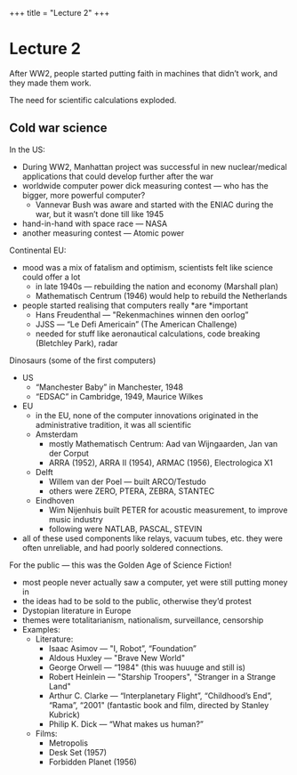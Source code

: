 +++
title = "Lecture 2"
+++
# Lecture 2

After WW2, people started putting faith in machines that didn’t work, and they made them work.

The need for scientific calculations exploded.

## Cold war science
In the US:

- During WW2, Manhattan project was successful in new nuclear/medical applications that could develop further after the war
- worldwide computer power dick measuring contest — who has the bigger, more powerful computer?
    - Vannevar Bush was aware and started with the ENIAC during the war, but it wasn’t done till like 1945
- hand-in-hand with space race — NASA
- another measuring contest — Atomic power

Continental EU:

- mood was a mix of fatalism and optimism, scientists felt like science could offer a lot
    - in late 1940s — rebuilding the nation and economy (Marshall plan)
    - Mathematisch Centrum (1946) would help to rebuild the Netherlands
- people started realising that computers really *are *important
    - Hans Freudenthal — "Rekenmachines winnen den oorlog”
    - JJSS — “Le Defi Americain” (The American Challenge)
    - needed for stuff like aeronautical calculations, code breaking (Bletchley Park), radar

Dinosaurs (some of the first computers)

- US
    - “Manchester Baby” in Manchester, 1948
    - “EDSAC” in Cambridge, 1949, Maurice Wilkes
- EU
    - in the EU, none of the computer innovations originated in the administrative tradition, it was all scientific
    - Amsterdam
        - mostly Mathematisch Centrum: Aad van Wijngaarden, Jan van der Corput
        - ARRA (1952), ARRA II (1954), ARMAC (1956), Electrologica X1
    - Delft
        - Willem van der Poel — built ARCO/Testudo
        - others were ZERO, PTERA, ZEBRA, STANTEC
    - Eindhoven
        - Wim Nijenhuis built PETER for acoustic measurement, to improve music industry
        - following were NATLAB, PASCAL, STEVIN
- all of these used components like relays, vacuum tubes, etc. they were often unreliable, and had poorly soldered connections.

For the public — this was the Golden Age of Science Fiction!

- most people never actually saw a computer, yet were still putting money in
- the ideas had to be sold to the public, otherwise they’d protest
- Dystopian literature in Europe
- themes were totalitarianism, nationalism, surveillance, censorship
- Examples:
    - Literature:
        - Isaac Asimov — "I, Robot”, “Foundation”
        - Aldous Huxley — "Brave New World"
        - George Orwell — “1984" (this was huuuge and still is)
        - Robert Heinlein — "Starship Troopers", "Stranger in a Strange Land"
        - Arthur C. Clarke — “Interplanetary Flight”, “Childhood’s End”, “Rama”, “2001" (fantastic book and film, directed by Stanley Kubrick)
        - Philip K. Dick — “What makes us human?”
    - Films:
        - Metropolis
        - Desk Set (1957)
        - Forbidden Planet (1956)